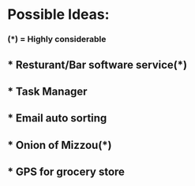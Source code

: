 
# Possible Ideas: 
### (*) = Highly considerable
## * Resturant/Bar software service(*)
## * Task Manager
## * Email auto sorting
## * Onion of Mizzou(*)
## * GPS for grocery store
